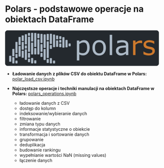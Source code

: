 # Polars - podstawowe operacje na obiektach DataFrame

<img src="https://raw.githubusercontent.com/pola-rs/polars-static/master/logos/polars_github_logo_rect_dark_name.svg" width="600" />
<p></p>


- <b>Ładowanie danych z plików CSV do obiektu DataFrame w Polars:</b> <a href='polar_load_csv.ipynb'>polar_load_csv.ipynb</a>

 
- <b>Najczęstsze operacje i techniki manulacji na obiektach DataFrame w Polars:</b> <a href='polars_operations.ipynb'>polars_operations.ipynb</a> 
  - ładowanie danych z CSV
  - dostęp do kolumn
  - indeksowanie/wybieranie danych
  - filtrowanie
  - zmiana typu danych
  - informacje statystyczne o obiekcie
  - transformacja i sortowanie danych
  - grupowanie
  - deduplikacja
  - budowanie rankingu
  - wypełnianie wartości NaN (missing values)
  - łączenie danych
